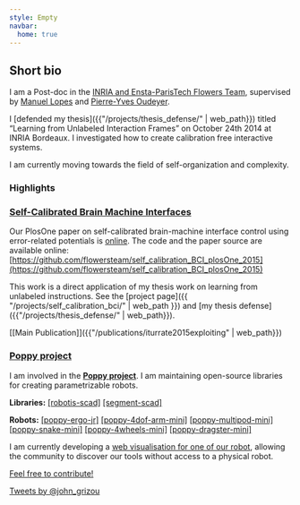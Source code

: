 ```yaml
---
style: Empty
navbar:
  home: true
---
```



<div class="container">
<div class="row">

<div class="col-sm-8 col-md-8">

## Short bio

I am a Post-doc in the [INRIA and Ensta-ParisTech Flowers Team](https://flowers.inria.fr/), supervised by [Manuel Lopes](https://flowers.inria.fr/mlopes/) and [Pierre-Yves Oudeyer](http://www.pyoudeyer.com/).

I [defended my thesis]({{"/projects/thesis_defense/" | web_path}}) titled “Learning from Unlabeled Interaction Frames” on October 24th 2014 at INRIA Bordeaux. I investigated how to create calibration free interactive systems.

I am currently moving towards the field of self-organization and complexity.

### Highlights

<div class="panel panel-success">
  <div class="panel-heading">
  <a class="panel-title btn-block" href="{{ "/projects/self_calibration_bci/" | web_path }}"><h3 class="panel-title">Self-Calibrated Brain Machine Interfaces</h3> </a>
  </div>
  <div class="panel-body panel-body">

Our PlosOne paper on self-calibrated brain-machine interface control using error-related potentials is [online](http://journals.plos.org/plosone/article?id=10.1371/journal.pone.0131491). The code and the paper source are available online: [https://github.com/flowersteam/self_calibration_BCI_plosOne_2015](https://github.com/flowersteam/self_calibration_BCI_plosOne_2015)

This work is a direct application of my thesis work on learning from unlabeled instructions. See the [project page]({{ "/projects/self_calibration_bci/" | web_path }}) and [my thesis defense]({{"/projects/thesis_defense/" | web_path}}).

[[Main Publication]]({{"/publications/iturrate2015exploiting" | web_path}})

  </div>
</div>

<div class="panel panel-primary">
  <div class="panel-heading">
  <a class="panel-title btn-block" href="https://www.poppy-project.org/"><h3 class="panel-title">Poppy project</h3> </a>
  </div>
  <div class="panel-body panel-body">

I am involved in the **[Poppy project](https://www.poppy-project.org/)**. I am maintaining open-source libraries for creating parametrizable robots.

**Libraries:** [[robotis-scad]](https://github.com/jgrizou/robotis-scad) [[segment-scad]](https://github.com/jgrizou/segment-scad)

**Robots:** [[poppy-ergo-jr]](https://github.com/poppy-project/poppy-ergo-jr) [[poppy-4dof-arm-mini]](https://github.com/poppy-project/poppy-4dof-arm-mini) [[poppy-multipod-mini]](https://github.com/poppy-project/poppy-multipod-mini) [[poppy-snake-mini]](https://github.com/poppy-project/poppy-snake-mini) [[poppy-4wheels-mini]](https://github.com/poppy-project/poppy-4wheels-mini)
[[poppy-dragster-mini]](https://github.com/poppy-project/poppy-dragster-mini)

I am currently developing a [web visualisation for one of our robot](http://poppy-project.github.io/poppy-ergo-jr/simulator/), allowing the community to discover our tools without access to a physical robot.

[Feel free to contribute!](https://forum.poppy-project.org/t/cfc-extending-the-poppy-mini-family-we-need-your-help/1346)

  </div>
</div>

</div>

<div class="col-sm-4 col-md-4">
<a class="twitter-timeline" href="https://twitter.com/john_grizou" data-widget-id="609130056930172929">Tweets by @john_grizou</a>
<script>!function(d,s,id){var js,fjs=d.getElementsByTagName(s)[0],p=/^http:/.test(d.location)?'http':'https';if(!d.getElementById(id)){js=d.createElement(s);js.id=id;js.src=p+"://platform.twitter.com/widgets.js";fjs.parentNode.insertBefore(js,fjs);}}(document,"script","twitter-wjs");
</script>
</div>

</div>
</div>

